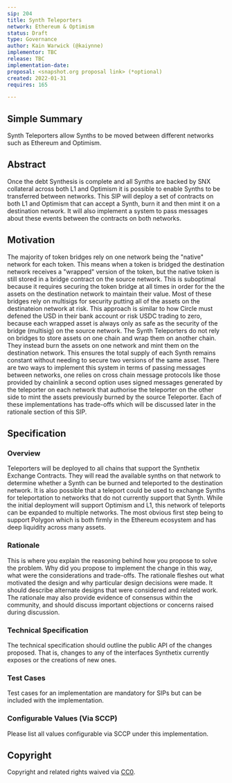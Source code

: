 ```yaml
---
sip: 204
title: Synth Teleporters
network: Ethereum & Optimism
status: Draft
type: Governance
author: Kain Warwick (@kaiynne)
implementor: TBC
release: TBC
implementation-date:
proposal: <snapshot.org proposal link> (*optional)
created: 2022-01-31
requires: 165

---
```



## Simple Summary

<!--"If you can't explain it simply, you don't understand it well enough." Simply describe the outcome the proposed changes intends to achieve. This should be non-technical and accessible to a casual community member.-->

Synth Teleporters allow Synths to be moved between different networks such as Ethereum and Optimism.

## Abstract

<!--A short (~200 word) description of the proposed change, the abstract should clearly describe the proposed change. This is what *will* be done if the SIP is implemented, not *why* it should be done or *how* it will be done. If the SIP proposes deploying a new contract, write, "we propose to deploy a new contract that will do x".-->

Once the debt Synthesis is complete and all Synths are backed by SNX collateral across both L1 and Optimism it is possible to enable Synths to be transferred between networks. This SIP will deploy a set of contracts on both L1 and Optimism that can accept a Synth, burn it and then mint it on a destination network. It will also implement a system to pass messages about these events between the contracts on both networks.

## Motivation

<!--This is the problem statement. This is the *why* of the SIP. It should clearly explain *why* the current state of the protocol is inadequate.  It is critical that you explain *why* the change is needed, if the SIP proposes changing how something is calculated, you must address *why* the current calculation is innaccurate or wrong. This is not the place to describe how the SIP will address the issue!-->

The majority of token bridges rely on one network being the "native" network for each token. This means when a token is bridged the destination network receives a "wrapped" version of the token, but the native token is still stored in a bridge contract on the source network. This is suboptimal because it requires securing the token bridge at all times in order for the the assets on the destination network to maintain their value. Most of these bridges rely on multisigs for security putting all of the assets on the destinateion network at risk. This approach is similar to how Circle must defened the USD in their bank account or risk USDC trading to zero, because each wrapped asset is always only as safe as the security of the bridge (multisig) on the source network. The Synth Teleporters do not rely on bridges to store assets on one chain and wrap them on another chain. They instead burn the assets on one network and mint them on the destination network. This ensures the total supply of each Synth remains constant without needing to secure two versions of the same asset. There are two ways to implement this system in terms of passing messages between networks, one relies on cross chain message protocols like those provided by chainlink a second option uses signed messages generated by the teleporter on each network that authorise the teleporter on the other side to mint the assets previously burned by the source Teleporter. Each of these implementations has trade-offs which will be discussed later in the rationale section of this SIP. 

## Specification

<!--The specification should describe the syntax and semantics of any new feature, there are five sections
1. Overview
2. Rationale
3. Technical Specification
4. Test Cases
5. Configurable Values
-->

### Overview

<!--This is a high level overview of *how* the SIP will solve the problem. The overview should clearly describe how the new feature will be implemented.-->

Teleporters will be deployed to all chains that support the Synthetix Exchange Contracts. They will read the available synths on that network to determine whether a Synth can be burned and teleported to the destination network. It is also possible that a teleport could be used to exchange Synths for teleportation to networks that do not currently support that Synth. While the initial deployment will support Optimism and L1, this network of teleports can be expanded to multiple networks. The most obvious first step being to support Polygon which is both firmly in the Ethereum ecosystem and has deep liquidity across many assets. 
### Rationale

<!--This is where you explain the reasoning behind how you propose to solve the problem. Why did you propose to implement the change in this way, what were the considerations and trade-offs. The rationale fleshes out what motivated the design and why particular design decisions were made. It should describe alternate designs that were considered and related work. The rationale may also provide evidence of consensus within the community, and should discuss important objections or concerns raised during discussion.-->

This is where you explain the reasoning behind how you propose to solve the problem. Why did you propose to implement the change in this way, what were the considerations and trade-offs. The rationale fleshes out what motivated the design and why particular design decisions were made. It should describe alternate designs that were considered and related work. The rationale may also provide evidence of consensus within the community, and should discuss important objections or concerns raised during discussion.

### Technical Specification

<!--The technical specification should outline the public API of the changes proposed. That is, changes to any of the interfaces Synthetix currently exposes or the creations of new ones.-->

The technical specification should outline the public API of the changes proposed. That is, changes to any of the interfaces Synthetix currently exposes or the creations of new ones.

### Test Cases

<!--Test cases for an implementation are mandatory for SIPs but can be included with the implementation..-->

Test cases for an implementation are mandatory for SIPs but can be included with the implementation.

### Configurable Values (Via SCCP)

<!--Please list all values configurable via SCCP under this implementation.-->

Please list all values configurable via SCCP under this implementation.

## Copyright

Copyright and related rights waived via [CC0](https://creativecommons.org/publicdomain/zero/1.0/).
